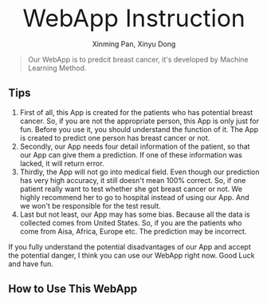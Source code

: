 
<p align="center">
      <font size=17> WebApp Instruction </font>
</p>

<p align="center">
    Xinming Pan, Xinyu Dong
</p>



> Our WebApp is to predcit breast cancer, it's developed by Machine Learning Method.


## Tips
1. First of all, this App is created for the patients who has potential breast cancer. So, if you are not the appropriate person, this App is only just for fun. Before you use it, you should understand the function of it. The App is created to predict one person has breast cancer or not.
2. Secondly, our App needs four detail information of the patient, so that our App can give them a prediction. If one of these information was lacked, it will return error.
3. Thirdly, the App will not go into medical field. Even though our prediction has very high accuracy, it still doesn't mean 100% correct. So, if one patient really want to test whether she got breast cancer or not. We highly recommend her to go to hospital instead of using our App. And we won't be responsible for the test result.
4. Last but not least, our App may has some bias. Because all the data is collected comes from United States. So, if you are the patients who come from Aisa, Africa, Europe etc. The prediction may be incorrect. 

If you fully understand the potential disadvantages of our App and accept the potential danger, I think you can use our WebApp right now. Good Luck and have fun.


## How to Use This WebApp

